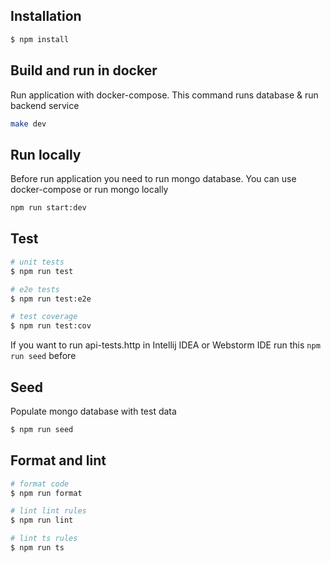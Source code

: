 ## Installation

```bash
$ npm install
```

## Build and run in docker

Run application with docker-compose. This command runs database & run backend service

```bash
make dev
```

## Run locally

Before run application you need to run mongo database. You can use docker-compose or run mongo locally

```bash
npm run start:dev
```

## Test

```bash
# unit tests
$ npm run test

# e2e tests
$ npm run test:e2e

# test coverage
$ npm run test:cov
```

If you want to run api-tests.http in Intellij IDEA or Webstorm IDE run this `npm run seed` before

## Seed

Populate mongo database with test data

```bash
$ npm run seed
```

## Format and lint

```bash
# format code
$ npm run format

# lint lint rules
$ npm run lint

# lint ts rules
$ npm run ts
```
